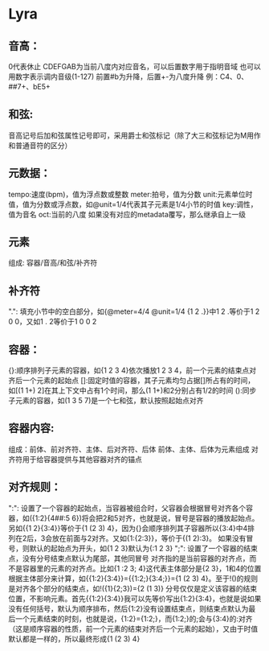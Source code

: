 # Lyra

## 音高：
0代表休止
CDEFGAB为当前八度内对应音名，可以后置数字用于指明音域
也可以用数字表示调内音级(1-127)
前置#b为升降，后置+-为八度升降
例：C4、0、##7+、bE5+

## 和弦:
音高记号后加和弦属性记号即可，采用爵士和弦标记（除了大三和弦标记为M用作和普通音符的区分）

## 元数据：
tempo:速度(bpm)，值为浮点数或整数
meter:拍号，值为分数
unit:元素单位时值，值为分数或浮点数，如@unit=1/4代表其子元素是1/4小节的时值
key:调性，值为音名
oct:当前的八度
如果没有对应的metadata覆写，那么继承自上一级

## 元素
组成: 容器/音高/和弦/补齐符

## 补齐符
".": 填充小节中的空白部分，如{@meter=4/4 @unit=1/4 {1 2 .}}中1 2 .等价于1 2 0 0，又如1 . 2等价于1 0 0 2

## 容器：
{}:顺序排列子元素的容器，如{1 2 3 4}依次播放1 2 3 4，前一个元素的结束点对齐后一个元素的起始点
[]:固定时值的容器，其子元素均匀占据[]所占有的时间，如[(1 1+) 2]在其上下文中占有1个时间，那么(1 1+)和2分别占有1/2的时间
():同步子元素的容器，如(1 3 5 7)是一个七和弦，默认按照起始点对齐

## 容器内容:
组成：前体、前对齐符、主体、后对齐符、后体
前体、主体、后体为元素组成
对齐符用于给容器提供与其他容器对齐的锚点

## 对齐规则：
":": 设置了一个容器的起始点，当容器被组合时，父容器会根据冒号对齐各个容器，如({1:2}{4##:5 6})将会把2和5对齐，也就是说，冒号是容器的播放起始点。另如{{1 2}{3:4}}等价于{1 (2 3) 4}，因为{}会顺序排列其子容器所以{3:4}中4排列在2后，3会放在前面与2对齐。又如{1:{2:3}}，等价于{(1 2):3}。
如果没有冒号，则默认的起始点为开头，如{1 2 3}默认为{:1 2 3}
";": 设置了一个容器的结束点，没有分号结束点默认为尾部，其他同冒号
对齐指的是当前容器的对齐点，而不是容器里的元素的对齐点。比如{1 :2 3; 4}这代表主体部分是{2 3}，1和4的位置根据主体部分来计算，如{{1:2}{3:4}}={{1:2;}{3:4;}}={1 (2 3) 4}。至于!()的规则是对齐各个部分的结束点，如!({1}{2;3})={2 (1 3)}
分号仅仅是定义该容器的结束位置，不影响元素。首先{{1:2}{3:4}}我可以先等价写出{1:2}{3:4}，也就是说如果没有任何括号，默认为顺序排布，然后{1:2}没有设置结束点，则结束点默认为最后一个元素结束的时刻，也就是说，{1:2}={1:2;}，而{1:2;}的;会与{3:4}的:对齐（这是顺序容器的性质，前一个元素的结束对齐后一个元素的起始），又由于时值默认都是一样的，所以最终形成{1 (2 3) 4}